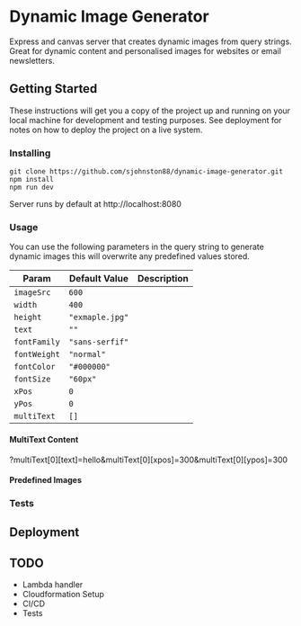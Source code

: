# Dynamic Image Generator

Express and canvas server that creates dynamic images from query strings. Great for dynamic content and personalised images for websites or email newsletters.

## Getting Started

These instructions will get you a copy of the project up and running on your local machine for development and testing purposes. See deployment for notes on how to deploy the project on a live system.

### Installing

```
git clone https://github.com/sjohnston88/dynamic-image-generator.git
npm install
npm run dev
```

Server runs by default at http://localhost:8080

### Usage

You can use the following parameters in the query string to generate dynamic images this will overwrite any predefined values stored.

| Param        | Default Value   | Description |
| ------------ | --------------- | ----------- |
| `imageSrc`   | `600`           |             |
| `width`      | `400`           |             |
| `height`     | `"exmaple.jpg"` |             |
| `text`       | `""`            |             |
| `fontFamily` | `"sans-serfif"` |             |
| `fontWeight` | `"normal"`      |             |
| `fontColor`  | `"#000000"`     |             |
| `fontSize`   | `"60px"`        |             |
| `xPos`       | `0`             |             |
| `yPos`       | `0`             |             |
| `multiText`  | `[]`            |             |

#### MultiText Content

?multiText[0][text]=hello&multiText[0][xpos]=300&multiText[0][ypos]=300

#### Predefined Images

### Tests

## Deployment

## TODO

- Lambda handler
- Cloudformation Setup
- CI/CD
- Tests
